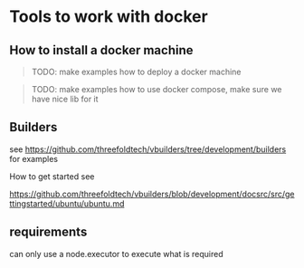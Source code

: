 
# Tools to work with docker

## How to install a docker machine

> TODO: make examples how to deploy a docker machine

> TODO: make examples how to use docker compose, make sure we have nice lib for it

## Builders 

see https://github.com/threefoldtech/vbuilders/tree/development/builders for examples

How to get started see

https://github.com/threefoldtech/vbuilders/blob/development/docsrc/src/gettingstarted/ubuntu/ubuntu.md




## requirements

can only use a node.executor to execute what is required